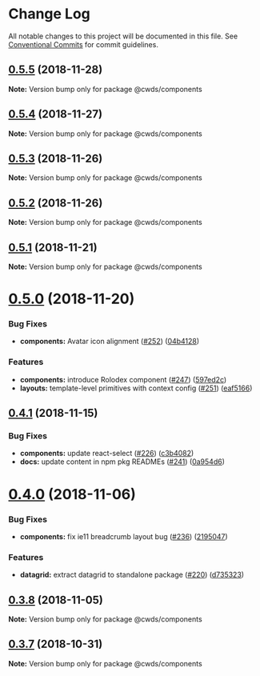 # Change Log

All notable changes to this project will be documented in this file.
See [Conventional Commits](https://conventionalcommits.org) for commit guidelines.

## [0.5.5](https://github.com/ca-cwds/design-system/compare/v0.5.4...v0.5.5) (2018-11-28)

**Note:** Version bump only for package @cwds/components





## [0.5.4](https://github.com/ca-cwds/design-system/compare/v0.5.3...v0.5.4) (2018-11-27)

**Note:** Version bump only for package @cwds/components





## [0.5.3](https://github.com/ca-cwds/design-system/compare/v0.5.2...v0.5.3) (2018-11-26)

**Note:** Version bump only for package @cwds/components





## [0.5.2](https://github.com/ca-cwds/design-system/compare/v0.5.1...v0.5.2) (2018-11-26)

**Note:** Version bump only for package @cwds/components





## [0.5.1](https://github.com/ca-cwds/design-system/compare/v0.5.0...v0.5.1) (2018-11-21)

**Note:** Version bump only for package @cwds/components





# [0.5.0](https://github.com/ca-cwds/design-system/compare/v0.4.1...v0.5.0) (2018-11-20)


### Bug Fixes

* **components:** Avatar icon alignment ([#252](https://github.com/ca-cwds/design-system/issues/252)) ([04b4128](https://github.com/ca-cwds/design-system/commit/04b4128))


### Features

* **components:** introduce Rolodex component ([#247](https://github.com/ca-cwds/design-system/issues/247)) ([597ed2c](https://github.com/ca-cwds/design-system/commit/597ed2c))
* **layouts:** template-level primitives with context config ([#251](https://github.com/ca-cwds/design-system/issues/251)) ([eaf5166](https://github.com/ca-cwds/design-system/commit/eaf5166))





## [0.4.1](https://github.com/ca-cwds/design-system/compare/v0.4.0...v0.4.1) (2018-11-15)


### Bug Fixes

* **components:** update react-select ([#226](https://github.com/ca-cwds/design-system/issues/226)) ([c3b4082](https://github.com/ca-cwds/design-system/commit/c3b4082))
* **docs:** update content in npm pkg READMEs ([#241](https://github.com/ca-cwds/design-system/issues/241)) ([0a954d6](https://github.com/ca-cwds/design-system/commit/0a954d6))





# [0.4.0](https://github.com/ca-cwds/design-system/compare/v0.3.8...v0.4.0) (2018-11-06)


### Bug Fixes

* **components:** fix ie11 breadcrumb layout bug ([#236](https://github.com/ca-cwds/design-system/issues/236)) ([2195047](https://github.com/ca-cwds/design-system/commit/2195047))


### Features

* **datagrid:** extract datagrid to standalone package ([#220](https://github.com/ca-cwds/design-system/issues/220)) ([d735323](https://github.com/ca-cwds/design-system/commit/d735323))





## [0.3.8](https://github.com/ca-cwds/design-system/compare/v0.3.7...v0.3.8) (2018-11-05)

**Note:** Version bump only for package @cwds/components





## [0.3.7](https://github.com/ca-cwds/design-system/compare/v0.3.6...v0.3.7) (2018-10-31)

**Note:** Version bump only for package @cwds/components

